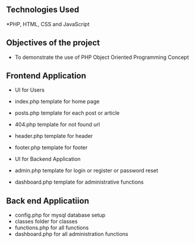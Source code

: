 ## Technologies Used

*PHP, HTML, CSS and JavaScript

## Objectives of the project

* To demonstrate the use of PHP Object 
  Oriented Programming Concept

## Frontend Application
* UI for Users
* index.php template for home page
* posts.php template for each post or article
* 404.php template for not found url  
* header.php template for header 
* footer.php template for footer

* UI for Backend Application 
* admin.php template for login or register or 
  password reset
* dashboard.php template for administrative 
  functions

## Back end Applicatiion
* config.php for mysql database setup
* classes folder for classes
* functions.php for all functions
* dashboard.php for all administration functions








  
   













